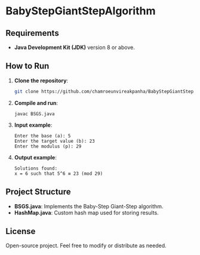 # BabyStepGiantStepAlgorithm
## Requirements

- **Java Development Kit (JDK)** version 8 or above.

## How to Run

1. **Clone the repository**:
    ```bash
    git clone https://github.com/chamroeunvireakpanha/BabyStepGiantStepAlg
    ```

2. **Compile and run**:
    ```
    javac BSGS.java
    ```

3. **Input example**:
    ```
    Enter the base (a): 5
    Enter the target value (b): 23
    Enter the modulus (p): 29
    ```

4. **Output example**:
    ```
    Solutions found:
    x = 6 such that 5^6 ≡ 23 (mod 29)
    ```

## Project Structure

- **BSGS.java**: Implements the Baby-Step Giant-Step algorithm.
- **HashMap.java**: Custom hash map used for storing results.

## License
Open-source project. Feel free to modify or distribute as needed.
